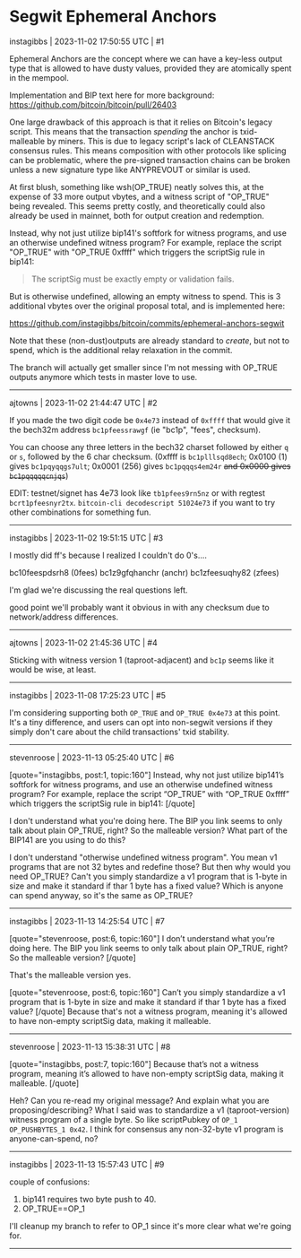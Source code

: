 # Segwit Ephemeral Anchors

instagibbs | 2023-11-02 17:50:55 UTC | #1

Ephemeral Anchors are the concept where we can have a key-less output type that is allowed to have dusty values, provided they are atomically spent in the mempool.

Implementation and BIP text here for more background: https://github.com/bitcoin/bitcoin/pull/26403

One large drawback of this approach is that it relies on Bitcoin's legacy script. This means that the transaction *spending* the anchor is txid-malleable by miners. This is due to legacy script's lack of CLEANSTACK consensus rules. This means composition with other protocols like splicing can be problematic, where the pre-signed transaction chains can be broken unless a new signature type like ANYPREVOUT or similar is used.

At first blush, something like wsh(OP_TRUE) neatly solves this, at the expense of 33 more output vbytes, and a witness script of "OP_TRUE" being revealed. This seems pretty costly, and theoretically could also already be used in mainnet, both for output creation and redemption.

Instead, why not just utilize bip141's softfork for witness programs, and use an otherwise undefined witness program? For example, replace the script "OP_TRUE" with "OP_TRUE 0xffff" which triggers the scriptSig rule in bip141:

> The scriptSig must be exactly empty or validation fails.

But is otherwise undefined, allowing an empty witness to spend. This is 3 additional vbytes over the original proposal total, and is implemented here:

https://github.com/instagibbs/bitcoin/commits/ephemeral-anchors-segwit

Note that these (non-dust)outputs are already standard to *create*, but not to spend, which is the additional relay relaxation in the commit.

The branch will actually get smaller since I'm not messing with OP_TRUE outputs anymore which tests in master love to use.

-------------------------

ajtowns | 2023-11-02 21:44:47 UTC | #2

If you made the two digit code be `0x4e73` instead of `0xffff` that would give it the bech32m address `bc1pfeessrawgf` (ie "bc1p", "fees", checksum).

You can choose any three letters in the bech32 charset followed by either `q` or `s`, followed by the 6 char checksum. (0xffff is `bc1plllsqd8ech`; 0x0100 (1) gives `bc1pqyqqgs7ult`; 0x0001 (256) gives `bc1pqqqs4em24r` ~~and 0x0000 gives `bc1pqqqqqcnjqs`~~)

EDIT: testnet/signet has 4e73 look like `tb1pfees9rn5nz` or with regtest `bcrt1pfeesnyr2tx`. `bitcoin-cli decodescript 51024e73` if you want to try other combinations for something fun.

-------------------------

instagibbs | 2023-11-02 19:51:15 UTC | #3

I mostly did ff's because I realized I couldn't do 0's....

bc10feespdsrh8 (0fees)
bc1z9gfqhanchr (anchr)
bc1zfeesuqhy82 (zfees)

I'm glad we're discussing the real questions left.

good point we'll probably want it obvious in with any checksum due to network/address differences.

-------------------------

ajtowns | 2023-11-02 21:45:36 UTC | #4

Sticking with witness version 1 (taproot-adjacent) and `bc1p` seems like it would be wise, at least.

-------------------------

instagibbs | 2023-11-08 17:25:23 UTC | #5

I'm considering supporting both `OP_TRUE` and `OP_TRUE 0x4e73` at this point. It's a tiny difference, and users can opt into non-segwit versions if they simply don't care about the child transactions' txid stability.

-------------------------

stevenroose | 2023-11-13 05:25:40 UTC | #6

[quote="instagibbs, post:1, topic:160"]
Instead, why not just utilize bip141’s softfork for witness programs, and use an otherwise undefined witness program? For example, replace the script “OP_TRUE” with “OP_TRUE 0xffff” which triggers the scriptSig rule in bip141:
[/quote]

I don't understand what you're doing here. The BIP you link seems to only talk about plain OP_TRUE, right? So the malleable version? What part of the BIP141 are you using to do this?

I don't understand "otherwise undefined witness program". You mean v1 programs that are not 32 bytes and redefine those? But then why would you need OP_TRUE? Can't you simply standardize a v1 program that is 1-byte in size and make it standard if thar 1 byte has a fixed value? Which is anyone can spend anyway, so it's the same as OP_TRUE?

-------------------------

instagibbs | 2023-11-13 14:25:54 UTC | #7

[quote="stevenroose, post:6, topic:160"]
I don’t understand what you’re doing here. The BIP you link seems to only talk about plain OP_TRUE, right? So the malleable version?
[/quote]

That's the malleable version yes.

[quote="stevenroose, post:6, topic:160"]
Can’t you simply standardize a v1 program that is 1-byte in size and make it standard if thar 1 byte has a fixed value?
[/quote]
Because that's not a witness program, meaning it's allowed to have non-empty scriptSig data, making it malleable.

-------------------------

stevenroose | 2023-11-13 15:38:31 UTC | #8

[quote="instagibbs, post:7, topic:160"]
Because that’s not a witness program, meaning it’s allowed to have non-empty scriptSig data, making it malleable.
[/quote]

Heh? Can you re-read my original message? And explain what you are proposing/describing? What I said was to standardize a v1 (taproot-version) witness program of a single byte. So like scriptPubkey of  `OP_1 OP_PUSHBYTES_1 0x42`. I think for consensus any non-32-byte v1 program is anyone-can-spend, no?

-------------------------

instagibbs | 2023-11-13 15:57:43 UTC | #9

couple of confusions:

1) bip141 requires two byte push to 40.
2) OP_TRUE==OP_1

I'll cleanup my branch to refer to OP_1 since it's more clear what we're going for.

-------------------------

